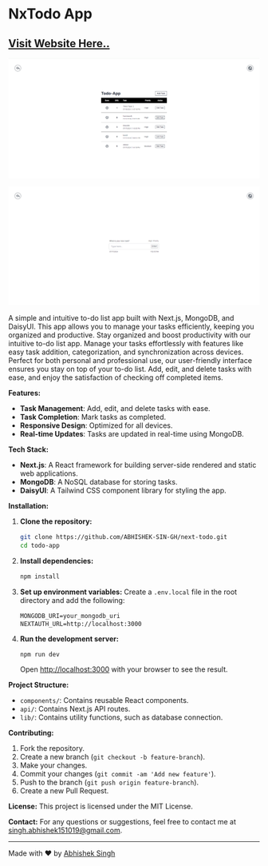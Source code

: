 
# NxTodo App

## [Visit Website Here..](https://nxtodo.vercel.app)

![Preview](preview-1.png)

![Preview](preview-2.png)

A simple and intuitive to-do list app built with Next.js, MongoDB, and DaisyUI. This app allows you to manage your tasks efficiently, keeping you organized and productive. Stay organized and boost productivity with our intuitive to-do list app. Manage your tasks effortlessly with features like easy task addition, categorization, and synchronization across devices. Perfect for both personal and professional use, our user-friendly interface ensures you stay on top of your to-do list. Add, edit, and delete tasks with ease, and enjoy the satisfaction of checking off completed items.

**Features:**

- **Task Management**: Add, edit, and delete tasks with ease.
- **Task Completion**: Mark tasks as completed.
- **Responsive Design**: Optimized for all devices.
- **Real-time Updates**: Tasks are updated in real-time using MongoDB.

**Tech Stack:**

- **Next.js**: A React framework for building server-side rendered and static web applications.
- **MongoDB**: A NoSQL database for storing tasks.
- **DaisyUI**: A Tailwind CSS component library for styling the app.

**Installation:**

1. **Clone the repository:**

   ```bash
   git clone https://github.com/ABHISHEK-SIN-GH/next-todo.git
   cd todo-app
   ```

2. **Install dependencies:**

   ```bash
   npm install
   ```

3. **Set up environment variables:**
   Create a `.env.local` file in the root directory and add the following:

   ```env
   MONGODB_URI=your_mongodb_uri
   NEXTAUTH_URL=http://localhost:3000
   ```

4. **Run the development server:**

   ```bash
   npm run dev
   ```

   Open [http://localhost:3000](http://localhost:3000) with your browser to see the result.

**Project Structure:**

- `components/`: Contains reusable React components.
- `api/`: Contains Next.js API routes.
- `lib/`: Contains utility functions, such as database connection.

**Contributing:**

1. Fork the repository.
2. Create a new branch (`git checkout -b feature-branch`).
3. Make your changes.
4. Commit your changes (`git commit -am 'Add new feature'`).
5. Push to the branch (`git push origin feature-branch`).
6. Create a new Pull Request.

**License:**
This project is licensed under the MIT License.

**Contact:**
For any questions or suggestions, feel free to contact me at [singh.abhishek151019@gmail.com](mailto:singh.abhishek151019@gmail.com).

---

Made with ❤️ by [Abhishek Singh](https://github.com/ABHISHEK-SIN-GH)
